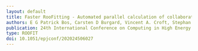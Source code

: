 ```yaml
---
layout: default
title: Faster RooFitting - Automated parallel calculation of collaborative statistical models
authors: E G Patrick Bos, Carsten D Burgard, Vincent A. Croft, Stephan Hageboeck, Lorenzo Moneta, Inti Pelupessy, Jisk J Attema and Wouter Verkerke
publication: 24th International Conference on Computing in High Energy and Nuclear Physics (CHEP 2019)
type: ROOFIT
doi: 10.1051/epjconf/202024506027
---
```

